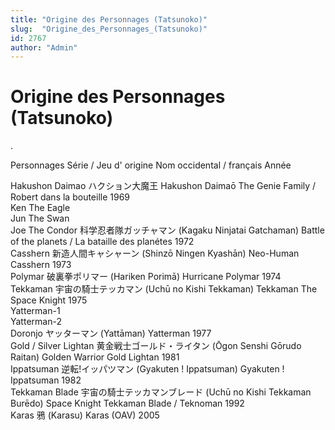 ```yaml
---
title: "Origine des Personnages (Tatsunoko)"
slug:  "Origine_des_Personnages_(Tatsunoko)"
id: 2767
author: "Admin"
---
```


# Origine des Personnages (Tatsunoko)

.

Personnages Série / Jeu d' origine Nom occidental / français Année

Hakushon Daimao ハクション大魔王 Hakushon Daimaō The Genie Family /
Robert dans la bouteille 1969  
Ken The Eagle  
Jun The Swan  
Joe The Condor 科学忍者隊ガッチャマン (Kagaku Ninjatai Gatchaman) Battle
of the planets / La bataille des planétes 1972  
Casshern 新造人間キャシャーン (Shinzō Ningen Kyashān) Neo-Human Casshern
1973  
Polymar 破裏拳ポリマー (Hariken Porimā) Hurricane Polymar 1974  
Tekkaman 宇宙の騎士テッカマン (Uchū no Kishi Tekkaman) Tekkaman The
Space Knight 1975  
Yatterman-1  
Yatterman-2  
Doronjo ヤッターマン (Yattāman) Yatterman 1977  
Gold / Silver Lightan 黄金戦士ゴールド・ライタン (Ōgon Senshi Gōrudo
Raitan) Golden Warrior Gold Lightan 1981  
Ippatsuman 逆転!イッパツマン (Gyakuten ! Ippatsuman) Gyakuten !
Ippatsuman 1982  
Tekkaman Blade 宇宙の騎士テッカマンブレード (Uchū no Kishi Tekkaman
Burēdo) Space Knight Tekkaman Blade / Teknoman 1992  
Karas 鴉 (Karasu) Karas (OAV) 2005  
